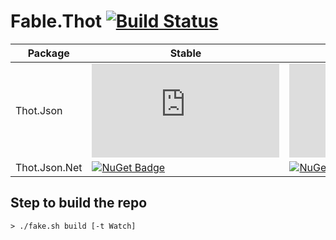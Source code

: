 # Fable.Thot [![Build Status](https://travis-ci.org/MangelMaxime/Thot.svg?branch=master)](https://travis-ci.org/MangelMaxime/Thot)


Package | Stable | Prerelease
--- | --- | ---
Thot.Json | [![NuGet Badge](https://buildstats.info/nuget/Thot.Json)](https://www.nuget.org/packages/Thot.Json/) | [![NuGet Badge](https://buildstats.info/nuget/Thot.Json?includePreReleases=true)](https://www.nuget.org/packages/Thot.Json/)
Thot.Json.Net | [![NuGet Badge](https://buildstats.info/nuget/Thot.Json.Net)](https://www.nuget.org/packages/Thot.Json.Net/) | [![NuGet Badge](https://buildstats.info/nuget/Thot.Json.Net?includePreReleases=true)](https://www.nuget.org/packages/Thot.Json.Net/)

## Step to build the repo

```shell
> ./fake.sh build [-t Watch]
```

<!-- ## Status

MacOS/Linux | Windows
--- | ---
[![Travis Badge](https://travis-ci.org/MangelMaxime/Thot.svg?branch=master)](https://travis-ci.org/MangelMaxime/Thot) | [![Build status](https://ci.appveyor.com/api/projects/status/github/MangelMaxime/Thot?svg=true)](https://ci.appveyor.com/project/MangelMaxime/Thot)
[![Build History](https://buildstats.info/travisci/chart/MangelMaxime/Thot)](https://travis-ci.org/MangelMaxime/Thot/builds) | [![Build History](https://buildstats.info/appveyor/chart/MangelMaxime/Thot)](https://ci.appveyor.com/project/MangelMaxime/Thot) -->
